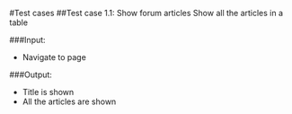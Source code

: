 #Test cases
##Test case 1.1: Show forum articles
Show all the articles in a table

###Input:

- Navigate to page

###Output:

- Title is shown
- All the articles are shown